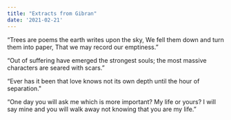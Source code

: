 ```yaml
---
title: "Extracts from Gibran"
date: '2021-02-21'
---
```



“Trees are poems the earth writes upon the sky, We fell them down and turn them into paper,
That we may record our emptiness.” 


“Out of suffering have emerged the strongest souls; the most massive characters are seared with scars.”


“Ever has it been that love knows not its own depth until the hour of separation."


“One day you will ask me which is more important? My life or yours? I will say mine and you will walk away not knowing that you are my life.” 